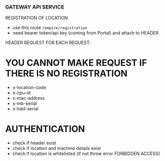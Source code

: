 ### GATEWAY API SERVICE

REGISTRATION OF LOCATION

- use this route `/empire/registration`
- need bearer token/api key (coming from Portal) and attach to HEADER

HEADER REQUEST FOR EACH REQUEST:

# YOU CANNOT MAKE REQUEST IF THERE IS NO REGISTRATION

- x-location-code
- x-cpu-id
- x-mac-address
- x-mb-serial
- x-hdd-serial

# AUTHENTICATION

- check if header exist
- check if location and machine details exist
- check if location is whitelisted (if not throw error FORBIDDEN ACCESS)
